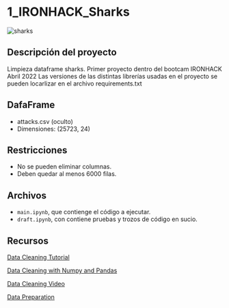 # 1_IRONHACK_Sharks

![sharks](images/sharks.jfif)


## Descripción del proyecto

Limpieza dataframe sharks. Primer proyecto dentro del bootcam IRONHACK Abril 2022
Las versiones de las distintas librerías usadas en el proyecto se pueden locarlizar en el archivo requirements.txt

## DafaFrame 

- attacks.csv (oculto)
- Dimensiones: (25723, 24)

## Restricciones

- No se pueden eliminar columnas.
- Deben quedar al menos 6000 filas.

## Archivos

- `main.ipynb`, que contienge el código a ejecutar.
- `draft.ipynb`, con contiene pruebas y trozos de código en sucio.

## Recursos

[Data Cleaning Tutorial](https://www.tutorialspoint.com/python/python_data_cleansing.html)

[Data Cleaning with Numpy and Pandas](https://realpython.com/python-data-cleaning-numpy-pandas/#python-data-cleaning-recap-and-resources)

[Data Cleaning Video](https://www.youtube.com/watch?v=ZOX18HfLHGQ)

[Data Preparation](https://www.kdnuggets.com/2017/06/7-steps-mastering-data-preparation-python.html)